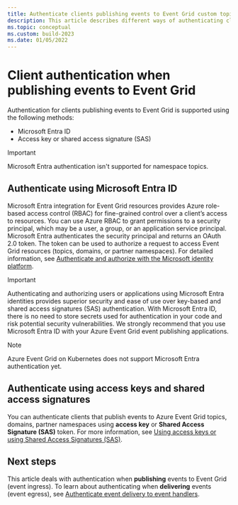 ```yaml
---
title: Authenticate clients publishing events to Event Grid custom topics, domains, and partner namespaces.
description: This article describes different ways of authenticating clients publishing events to Event Grid custom topics, domains, and partner namespaces. 
ms.topic: conceptual
ms.custom: build-2023
ms.date: 01/05/2022
---
```


# Client authentication when publishing events to Event Grid
Authentication for clients publishing events to Event Grid is supported using the following methods:

- Microsoft Entra ID
- Access key or shared access signature (SAS)

> [!IMPORTANT]
> Microsoft Entra authentication isn't supported for namespace topics. 

<a name='authenticate-using-azure-active-directory'></a>

## Authenticate using Microsoft Entra ID
Microsoft Entra integration for Event Grid resources provides Azure role-based access control (RBAC) for fine-grained control over a client’s access to resources. You can use Azure RBAC to grant permissions to a security principal, which may be a user, a group, or an application service principal. Microsoft Entra authenticates the security principal and returns an OAuth 2.0 token. The token can be used to authorize a request to access Event Grid resources (topics, domains, or partner namespaces). For detailed information, see [Authenticate and authorize with the Microsoft identity platform](authenticate-with-active-directory.md).


> [!IMPORTANT]
> Authenticating and authorizing users or applications using Microsoft Entra identities provides superior security and ease of use over key-based and shared access signatures (SAS) authentication. With Microsoft Entra ID, there is no need to store secrets used for authentication in your code and risk potential security vulnerabilities. We strongly recommend that you use Microsoft Entra ID with your Azure Event Grid event publishing applications.

> [!NOTE]
> Azure Event Grid on Kubernetes does not support Microsoft Entra authentication yet. 

## Authenticate using access keys and shared access signatures
You can authenticate clients that publish events to Azure Event Grid topics, domains, partner namespaces using **access key** or **Shared Access Signature (SAS)** token. For more information, see [Using access keys or using Shared Access Signatures (SAS)](authenticate-with-access-keys-shared-access-signatures.md). 
   

## Next steps
This article deals with authentication when **publishing** events to Event Grid (event ingress). To learn about authenticating when **delivering** events (event egress), see [Authenticate event delivery to event handlers](security-authentication.md). 
